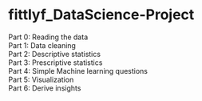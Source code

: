 # fittlyf_DataScience-Project

Part 0: Reading the data <br>
Part 1: Data cleaning <br>
Part 2: Descriptive statistics <br>
Part 3: Prescriptive statistics <br>
Part 4: Simple Machine learning questions <br>
Part 5: Visualization <br>
Part 6: Derive insights <br>
